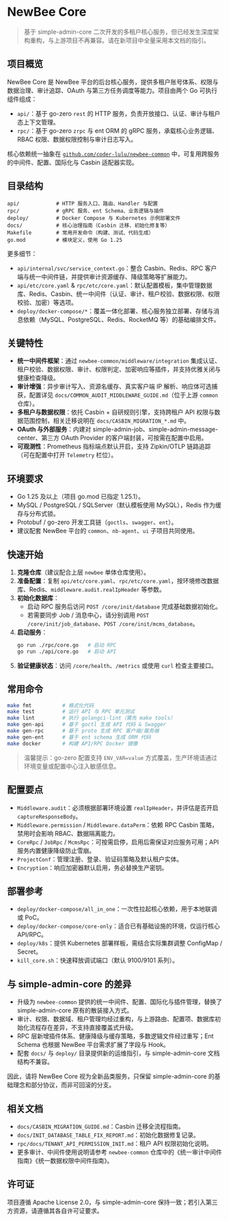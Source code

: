 # NewBee Core

> 基于 simple-admin-core 二次开发的多租户核心服务，但已经发生深度架构重构，与上游项目不再兼容。请在新项目中全量采用本文档的指引。

## 项目概览

NewBee Core 是 NewBee 平台的后台核心服务，提供多租户账号体系、权限与数据治理、审计追踪、OAuth 与第三方任务调度等能力。项目由两个 Go 可执行组件组成：

- `api/`：基于 go-zero `rest` 的 HTTP 服务，负责开放接口、认证、审计与租户态上下文管理。
- `rpc/`：基于 go-zero `zrpc` 与 ent ORM 的 gRPC 服务，承载核心业务逻辑、RBAC 权限、数据权限控制与审计日志写入。

核心依赖统一抽象在 [`github.com/coder-lulu/newbee-common`](https://github.com/coder-lulu/newbee-common) 中，可复用跨服务的中间件、配置、国际化与 Casbin 适配器实现。

## 目录结构

```
api/            # HTTP 服务入口、路由、Handler 与配置
rpc/            # gRPC 服务、ent Schema、业务逻辑与插件
deploy/         # Docker Compose 与 Kubernetes 示例部署文件
docs/           # 核心治理指南（Casbin 迁移、初始化修复等）
Makefile        # 常用开发命令（构建、测试、代码生成）
go.mod          # 模块定义，使用 Go 1.25
```

更多细节：
- `api/internal/svc/service_context.go`：整合 Casbin、Redis、RPC 客户端与统一中间件链，并提供审计资源缓存、降级策略等扩展能力。
- `api/etc/core.yaml` & `rpc/etc/core.yaml`：默认配置模板，集中管理数据库、Redis、Casbin、统一中间件（认证、审计、租户校验、数据权限、权限校验、加密）等选项。
- `deploy/docker-compose/*`：覆盖一体化部署、核心服务独立部署、存储与消息依赖（MySQL、PostgreSQL、Redis、RocketMQ 等）的基础编排文件。

## 关键特性

- **统一中间件框架**：通过 `newbee-common/middleware/integration` 集成认证、租户校验、数据权限、审计、权限判定、加密响应等插件，并支持优雅关闭与健康检查降级。
- **审计增强**：异步审计写入、资源名缓存、真实客户端 IP 解析、响应体可选捕获，配置详见 `docs/COMMON_AUDIT_MIDDLEWARE_GUIDE.md`（位于上游 `common` 仓库）。
- **多租户与数据权限**：依托 Casbin + 自研规则引擎，支持跨租户 API 权限与数据范围控制，相关迁移说明在 `docs/CASBIN_MIGRATION_*.md` 中。
- **OAuth 与外部服务**：内建对 simple-admin-job、simple-admin-message-center、第三方 OAuth Provider 的客户端封装，可按需在配置中启用。
- **可观测性**：Prometheus 指标端点默认开启，支持 Zipkin/OTLP 链路追踪（可在配置中打开 `Telemetry` 栏位）。

## 环境要求

- Go 1.25 及以上（项目 go.mod 已指定 1.25.1）。
- MySQL / PostgreSQL / SQLServer（默认模板使用 MySQL），Redis 作为缓存与分布式锁。
- Protobuf / go-zero 开发工具链（`goctls`、`swagger`、`ent`）。
- 建议配套 NewBee 平台的 `common`、`nb-agent`、`ui` 子项目共同使用。

## 快速开始

1. **克隆仓库**（建议配合上层 `newbee` 单体仓库使用）。
2. **准备配置**：复制 `api/etc/core.yaml`、`rpc/etc/core.yaml`，按环境修改数据库、Redis、`middleware.audit.realIpHeader` 等参数。
3. **初始化数据库**：
   - 启动 RPC 服务后访问 `POST /core/init/database` 完成基础数据初始化。
   - 若需要同步 Job / 消息中心，请分别调用 `POST /core/init/job_database`、`POST /core/init/mcms_database`。
4. **启动服务**：
   ```bash
   go run ./rpc/core.go   # 启动 RPC
   go run ./api/core.go   # 启动 API
   ```
5. **验证健康状态**：访问 `/core/health`、`/metrics` 或使用 `curl` 检查主要接口。

## 常用命令

```bash
make fmt          # 格式化代码
make test         # 运行 API 与 RPC 单元测试
make lint         # 执行 golangci-lint（需先 make tools）
make gen-api      # 基于 goctl 生成 API 代码 & Swagger
make gen-rpc      # 基于 proto 生成 RPC 客户端/服务端
make gen-ent      # 基于 ent schema 生成 ORM 代码
make docker       # 构建 API/RPC Docker 镜像
```

> 温馨提示：go-zero 配置支持 `ENV_VAR=value` 方式覆盖，生产环境请通过环境变量或配置中心注入敏感信息。

## 配置要点

- `Middleware.audit`：必须根据部署环境设置 `realIpHeader`，并评估是否开启 `captureResponseBody`。
- `Middleware.permission` / `Middleware.dataPerm`：依赖 RPC Casbin 策略，禁用时会影响 RBAC、数据隔离能力。
- `CoreRpc` / `JobRpc` / `McmsRpc`：可按需启停，启用后需保证对应服务可用；API 服务内置健康降级防止雪崩。
- `ProjectConf`：管理注册、登录、验证码策略及默认租户实体。
- `Encryption`：响应加密器默认启用，务必替换生产密钥。

## 部署参考

- `deploy/docker-compose/all_in_one`：一次性拉起核心依赖，用于本地联调或 PoC。
- `deploy/docker-compose/core-only`：适合已有基础设施的环境，仅运行核心 API/RPC。
- `deploy/k8s`：提供 Kubernetes 部署样板，需结合实际集群调整 ConfigMap / Secret。
- `kill_core.sh`：快速释放调试端口（默认 9100/9101 系列）。

## 与 simple-admin-core 的差异

- 升级为 `newbee-common` 提供的统一中间件、配置、国际化与插件管理，替换了 simple-admin-core 原有的散装接入方式。
- 审计、权限、数据域、租户管理均经过重构，与上游路由、配置项、数据库初始化流程存在差异，不支持直接覆盖式升级。
- RPC 层新增插件体系、健康降级与缓存策略，多数逻辑文件经过重写；Ent Schema 也根据 NewBee 平台需求扩展了字段与 Hook。
- 配套 `docs/` 与 `deploy/` 目录提供新的运维指引，与 simple-admin-core 文档结构不兼容。

因此，请将 NewBee Core 视为全新品类服务，只保留 simple-admin-core 的基础理念和部分协议，而非可回滚的分支。

## 相关文档

- `docs/CASBIN_MIGRATION_GUIDE.md`：Casbin 迁移全流程指南。
- `docs/INIT_DATABASE_TABLE_FIX_REPORT.md`：初始化数据修复记录。
- `rpc/docs/TENANT_API_PERMISSION_INIT.md`：租户 API 权限初始化说明。
- 更多审计、中间件使用说明请参考 `newbee-common` 仓库中的《统一审计中间件指南》《统一数据权限中间件指南》。

## 许可证

项目遵循 Apache License 2.0，与 simple-admin-core 保持一致；若引入第三方资源，请遵循其各自许可证要求。

